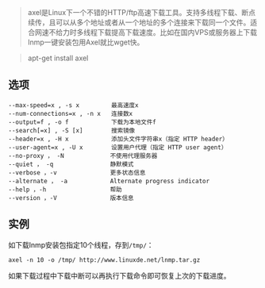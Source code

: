 > axel是Linux下一个不错的HTTP/ftp高速下载工具。支持多线程下载、断点续传，且可以从多个地址或者从一个地址的多个连接来下载同一个文件。适合网速不给力时多线程下载提高下载速度。比如在国内VPS或服务器上下载lnmp一键安装包用Axel就比wget快。

> apt-get install axel


选项
---
    --max-speed=x , -s x         最高速度x
    --num-connections=x , -n x   连接数x
    --output=f , -o f            下载为本地文件f
    --search[=x] , -S [x]        搜索镜像
    --header=x , -H x            添加头文件字符串x（指定 HTTP header）
    --user-agent=x , -U x        设置用户代理（指定 HTTP user agent）
    --no-proxy ， -N             不使用代理服务器
    --quiet ， -q                静默模式
    --verbose ，-v               更多状态信息
    --alternate ， -a            Alternate progress indicator
    --help ，-h                  帮助
    --version ，-V               版本信息
    
实例
---
如下载lnmp安装包指定10个线程，存到`/tmp/`：

    axel -n 10 -o /tmp/ http://www.linuxde.net/lnmp.tar.gz
    

如果下载过程中下载中断可以再执行下载命令即可恢复上次的下载进度。